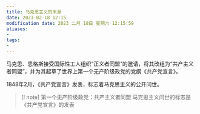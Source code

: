 ```yaml
---
title: 马克思主义的来源
date: 2023-02-18 12:15
modification date: 2023 二月 18日 星期六 12:15:59
aliases: 
- 
tags: 
- 
---
```


马克思、恩格斯接受国际性工人组织“正义者同盟”的邀请，将其改组为“共产主义者同盟”，并为其起草了世界上第一个无产阶级政党的党纲《共产党宣言》。

1848年2月，《共产党宣言》发表，标志着马克思主义的公开问世。

>[! note]
>第一个无产阶级政党：共产主义者同盟
>马克思主义问世的标志是《共产党宣言》的发表

